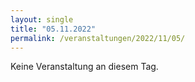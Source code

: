 ```yaml
---
layout: single
title: "05.11.2022"
permalink: /veranstaltungen/2022/11/05/
---
```


Keine Veranstaltung an diesem Tag.
